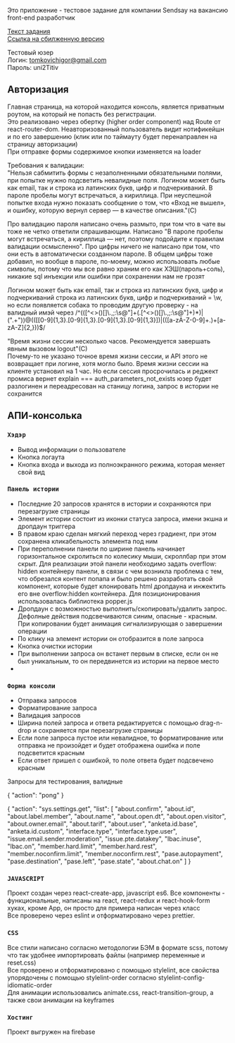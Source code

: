 Это приложение - тестовое задание для компании Sendsay на вакансию front-end разработчик

[Текст задания](https://www.notion.so/Frontend-API-b1fe32a7dfb64e8aa844799c6057e115) <br/>
[Ссылка на сбилженную версию](https://sendsay-9336c.web.app/)

Тестовый юзер<br/>
Логин: tomkovichigor@gmail.com<br/>
Пароль: uni2Titiv

## Авторизация
Главная страница, на которой находится консоль, является приватным роутом, на который не попасть без регистрации.<br/>
Это реализовано через обертку (higher order component) над Route от react-router-dom. Неавторизованный пользователь видит нотификейшн и по его завершению (клик или по таймауту будет перенаправлен на страницу авторизации)<br/>
При отправке формы содержимое кнопки изменяется на loader

Требования к валидации:<br/>
"Нельзя сабмитить формы с незаполненными обязательными полями, при попытке нужно подсветить невалидные поля.
Логином может быть как email, так и строка из латинских букв, цифр и подчеркиваний.
В пароле пробелы могут встречаться, а кириллица. При неуспешной попытке входа нужно показать сообщение о том, что «Вход не вышел», и ошибку, которую вернул сервер — в качестве описания."(C)

Про валидацию пароля написано очень размыто, при том что в чате вы тоже не четко ответили спрашивающим. Написано "В пароле пробелы могут встречаться, а кириллица — нет, поэтому подойдите к правилам валидации осмысленно". Про цифры ничего не написано при том, что они есть в автоматически созданном пароле. В общем цифры тоже добавил, но вообще в пароле, по-моему, можно использовать любые символы, потому что мы все равно храним его как ХЭШ(пароль+соль), никакие sql инъекции или ошибки при сохранении нам не грозят

Логином может быть как email, так и строка из латинских букв, цифр и подчеркиваний
строка из латинских букв, цифр и подчеркиваний = \w, но если появляется собака то проводим другую проверку - на валидный имэй через /^(([^<>()[\]\\.,;:\s@"]+(\.[^<>()[\]\\.,;:\s@"]+)*)|(".+"))@((\[[0-9]{1,3}\.[0-9]{1,3}\.[0-9]{1,3}\.[0-9]{1,3}\])|(([a-zA-Z\-0-9]+\.)+[a-zA-Z]{2,}))$/ 

"Время жизни сессии несколько часов. Рекомендуется завершать явным вызовом logout"(C)<br/>
Почему-то не указано точное время жизни сессии, и API этого не возвращает при логине, хотя могло было. Время жизни сессии на клиенте установил на 1 час. Но если сессия просрочилась и реджект промиса вернет explain === auth_parameters_not_exists юзер будет разлогинен и переадресован на станицу логина, запрос в истории не сохранится


## АПИ-консолька
### `Хэдэр`
- Вывод информации о пользователе<br/>
- Кнопка логаута<br/>
- Кнопка входа и выхода из полноэкранного режима, которая меняет свой вид

### `Панель истории`
- Последние 20 запросов хранятся в истории и сохраняются при перезагрузке страницы<br/>
- Элемент истории состоит из иконки статуса запроса, имени экшна и дропдаун триггера<br/>
- В правом краю сделан мягкий переход через градиент, при этом сохранена кликабельность элемента под ним<br/>
- При переполнении панели по ширине панель начинает горизонтальное скролиться по колесику мыши, скроллбар при этом скрыт. Для реализации этой панели необходимо задать overflow: hidden контейнеру панели, в связи с чем возникла проблема с тем, что обрезался контент попапа и было решено разработать свой компонент, которые будет клонировать html дропдауна и инжектить его вне overflow:hidden контейнера. Для позиционирования использовалась библиотека popper.js<br/>
- Дропдаун с возможностью выполнить/скопировать/удалить запрос. Дефолные действия подсвечиваются синим, опасные - красным. При копировании будет анимация сигнализирующая о завершении операции<br/> 
- По клику на элемент истории он отобразится в поле запроса<br/>
- Кнопка очистки истории<br/>
- При выполнении запроса он встанет первым в списке, если он не был уникальным, то он передвинется из истории на первое место<br/>
- <br/>
### `Форма консоли`
- Отправка запросов<br/>
- Форматирование запроса<br/>
- Валидация запросов<br/>
- Ширина полей запроса и ответа редактируется с помощью drag-n-drop и сохраняется при перезагрузке страницы<br/>
- Если поле запроса пустое или невалидное, то форматирование или отправка не произойдет и будет отображена ошибка и поле подсветится красным
- Если ответ пришел с ошибкой, то поле ответа будет подсвечено красным

Запросы для тестирования, валидные 

{
    "action": "pong"
}

{
  "action": "sys.settings.get",
  "list": [
    "about.confirm",
    "about.id",
    "about.label.member",
    "about.name",
    "about.open.dt",
    "about.open.visitor",
    "about.owner.email",
    "about.tarif",
    "about.user",
    "anketa.id.base",
    "anketa.id.custom",
    "interface.type",
    "interface.type.user",
    "issue.email.sender.moderation",
    "issue.pte.datakey",
    "lbac.inuse",
    "lbac.on",
    "member.hard.limit",
    "member.hard.rest",
    "member.noconfirm.limit",
    "member.noconfirm.rest",
    "pase.autopayment",
    "pase.destination",
    "pase.left",
    "pase.state",
    "about.chat.on"
  ]
}

### `JAVASCRIPT`
Проект создан через react-create-app, javascript es6. Все компоненты - функциональные, написаны на react, react-redux и react-hook-form хуках, кроме App, он просто для примера написан через класс<br/>
Все проверено через eslint и отформатировано через prettier.<br/>

### `CSS`
Все стили написано согласно методологии БЭМ в формате scss, потому что так удобнее импортировать файлы (например переменные и reset.css)<br>
Все проверено и отформатировано с помощью stylelint, все свойства упорядочены с помощью stylelint-order согласно stylelint-config-idiomatic-order<br>
Для анимации использовались animate.css, react-transition-group, а также свои анимации на keyframes

### `Хостинг`
Проект выгружен на firebase